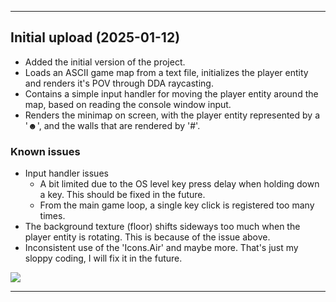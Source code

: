 ﻿___
## Initial upload (2025-01-12)
- Added the initial version of the project.
- Loads an ASCII game map from a text file, initializes the player entity and renders it's POV through DDA raycasting.
- Contains a simple input handler for moving the player entity around the map, based on reading the console window input. 
- Renders the minimap on screen, with the player entity represented by a '☻', and the walls that are rendered by '#'.

### Known issues
- Input handler issues
    - A bit limited due to the OS level key press delay when holding down a key. This should be fixed in the future.
    - From the main game loop, a single key click is registered too many times.
- The background texture (floor) shifts sideways too much when the player entity is rotating. This is because of the issue above.
- Inconsistent use of the 'Icons.Air' and maybe more. That's just my sloppy coding, I will fix it in the future.

![](other/Preview_v0.gif)
___



